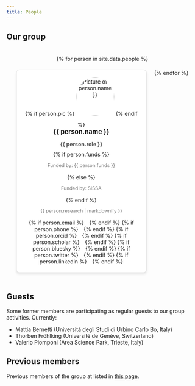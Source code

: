 ```yaml
---
title: People
---
```


<style>
.people-container {
  display: flex;
  flex-wrap: wrap;
  gap: 20px;
  justify-content: center;
  padding: 20px;
}

.person-card {
  background: #fff;
  border: 1px solid #ddd;
  border-radius: 8px;
  width: 300px;
  padding: 20px;
  box-shadow: 0 4px 6px rgba(0, 0, 0, 0.1);
  text-align: center;
}

.person-card img {
  border-radius: 50%;
  width: 100px;
  height: 100px;
  object-fit: cover;
  margin-bottom: 15px;
}

.person-info h3 {
  font-size: 1.2em;
  margin: 0 0 10px;
}

.person-role {
  font-weight: bold;
  color: #555;
  margin-bottom: 10px;
}

.person-research {
  font-size: 0.9em;
  color: #777;
  margin-bottom: 15px;
}

.person-funds {
  font-size: 0.9em;
  color: #777;
  margin-bottom: 15px;
}

.person-links a {
  color: #007acc;
  margin: 0 5px;
  font-size: 1.2em;
  text-decoration: none;
}

.person-links a:hover {
  color: #005bb5;
}

@media (max-width: 768px) {
  .people-container {
    flex-direction: column;
    align-items: center;
  }

  .person-card {
    width: 90%;
  }
}
</style>


## Our group

<div class="people-container">
  {% for person in site.data.people %}
  <div class="person-card" id="{{ person.name | slugify }}">
    <div class="person-pic">
      {% if person.pic %}
      <img src="{{ person.pic }}" alt="Picture of {{ person.name }}">
      {% endif %}
    </div>
    <div class="person-info">
      <h3>{{ person.name }}</h3>
      <p class="person-role">{{ person.role }}</p>
      {% if person.funds %}
      <p class="person-funds">Funded by: {{ person.funds }}</p>
      {% else %}
      <p class="person-funds">Funded by: SISSA</p>
      {% endif %}
      <p class="person-research">{{ person.research | markdownify }}</p>
      <div class="person-links">
        {% if person.email %}
        <a href="mailto:{{ person.email }}" target="_blank" aria-label="Email"><i class="fas fa-envelope"></i></a>
        {% endif %}
        {% if person.phone %}
        <a href="tel:{{ person.phone }}" target="_blank" aria-label="Phone"><i class="fas fa-phone"></i></a>
        {% endif %}
        {% if person.orcid %}
        <a href="{{ person.orcid }}" target="_blank" aria-label="ORCID"><i class="fab fa-orcid"></i></a>
        {% endif %}
        {% if person.scholar %}
        <a href="{{ person.scholar }}" target="_blank" aria-label="Google Scholar"><i class="fas fa-graduation-cap"></i></a>
        {% endif %}
        {% if person.bluesky %}
        <a href="{{ person.bluesky }}" target="_blank" aria-label="Bluesky"><i class="fab fa-bluesky"></i></a>
        {% endif %}
        {% if person.twitter %}
        <a href="{{ person.twitter }}" target="_blank" aria-label="Twitter/X"><i class="fab fa-x-twitter"></i></a>
        {% endif %}
        {% if person.linkedin %}
        <a href="{{ person.linkedin }}" target="_blank" aria-label="LinkedIn"><i class="fab fa-linkedin"></i></a>
        {% endif %}
      </div>
    </div>
  </div>
  {% endfor %}
</div>


## Guests

Some former members are participating as regular guests to our group activities. Currently:

- Mattia Bernetti (Università degli Studi di Urbino Carlo Bo, Italy)
- Thorben Fröhlking (Université de Genève, Switzerland)
- Valerio Piomponi (Area Science Park, Trieste, Italy)

## Previous members

Previous members of the group at listed in [this page](people-previous.md).

